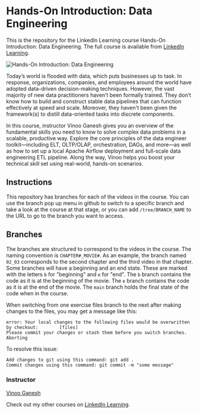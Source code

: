 # Hands-On Introduction: Data Engineering
This is the repository for the LinkedIn Learning course Hands-On Introduction: Data Engineering. The full course is available from [LinkedIn Learning][lil-course-url].

![Hands-On Introduction: Data Engineering][lil-thumbnail-url] 

Today’s world is flooded with data, which puts businesses up to task. In response, organizations, companies, and employees around the world have adopted data-driven decision-making techniques. However, the vast majority of new data practitioners haven’t been formally trained. They don’t know how to build and construct stable data pipelines that can function effectively at speed and scale. Moreover, they haven't been given the framework(s) to distill data-oriented tasks into discrete components.

In this course, instructor Vinoo Ganesh gives you an overview of the fundamental skills you need to know to solve complex data problems in a scalable, productive way. Explore the core principles of the data engineer toolkit—including ELT, OLTP/OLAP, orchestration, DAGs, and more—as well as how to set up a local Apache Airflow deployment and full-scale data engineering ETL pipeline. Along the way, Vinoo helps you boost your technical skill set using real-world, hands-on scenarios.



## Instructions
This repository has branches for each of the videos in the course. You can use the branch pop up menu in github to switch to a specific branch and take a look at the course at that stage, or you can add `/tree/BRANCH_NAME` to the URL to go to the branch you want to access.

## Branches
The branches are structured to correspond to the videos in the course. The naming convention is `CHAPTER#_MOVIE#`. As an example, the branch named `02_03` corresponds to the second chapter and the third video in that chapter. 
Some branches will have a beginning and an end state. These are marked with the letters `b` for "beginning" and `e` for "end". The `b` branch contains the code as it is at the beginning of the movie. The `e` branch contains the code as it is at the end of the movie. The `main` branch holds the final state of the code when in the course.

When switching from one exercise files branch to the next after making changes to the files, you may get a message like this:

    error: Your local changes to the following files would be overwritten by checkout:        [files]
    Please commit your changes or stash them before you switch branches.
    Aborting

To resolve this issue:
	
    Add changes to git using this command: git add .
	Commit changes using this command: git commit -m "some message"


### Instructor

[Vinoo Ganesh](www.vinoo.io)
                            


                            

Check out my other courses on [LinkedIn Learning](https://www.linkedin.com/learning/instructors/vinoo-ganesh).

[lil-course-url]: https://www.linkedin.com/learning/hands-on-introduction-data-engineering?dApp=59033956&leis=LAA
[lil-thumbnail-url]: https://media.licdn.com/dms/image/D560DAQG4v5bQSL1ZAg/learning-public-crop_675_1200/0/1682529028787?e=2147483647&v=beta&t=fogaI1G7xbC_Cin70-3NwxbdW2WaE-heDOliyoTo-R4
